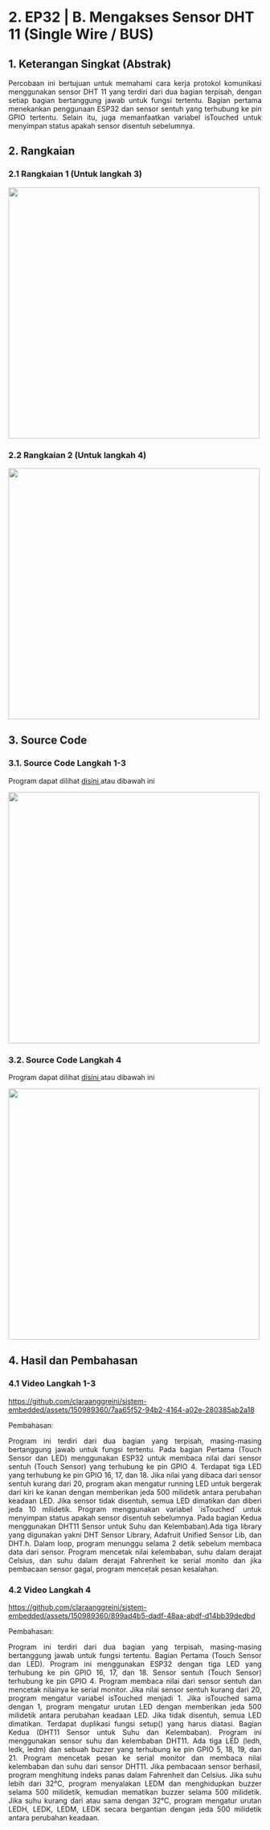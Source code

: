 # 2. EP32 | B. Mengakses Sensor DHT 11 (Single Wire / BUS)

## 1. Keterangan Singkat (Abstrak)

<p align="justify">Percobaan ini bertujuan untuk memahami cara kerja protokol komunikasi menggunakan sensor DHT 11 yang terdiri dari dua bagian terpisah, dengan setiap bagian bertanggung jawab untuk fungsi tertentu. Bagian pertama menekankan penggunaan ESP32 dan sensor sentuh yang terhubung ke pin GPIO tertentu. Selain itu, juga memanfaatkan variabel isTouched untuk menyimpan status apakah sensor disentuh sebelumnya. 

## 2. Rangkaian
### 2.1 Rangkaian 1 (Untuk langkah 3)
<img src="https://github.com/claraanggreini/sistem-embedded/assets/150989360/9374e1b6-7046-4baa-9b58-ffccb34a0bc3" width="500">

### 2.2 Rangkaian 2 (Untuk langkah 4)
<img src="https://github.com/claraanggreini/sistem-embedded/assets/150989360/32125933-927f-4358-a0ae-4aa975b1096d" width="500">

## 3. Source Code
### 3.1. Source Code Langkah 1-3

Program dapat dilihat <a href="https://github.com/claraanggreini/sistem-embedded/blob/master/JOB%202/JOB%202%20B/JOB2_B_langkah_3/JOB2_B_langkah_3.ino"> disini </a> atau dibawah ini

<img src="https://github.com/claraanggreini/sistem-embedded/assets/150989360/da062124-8752-42ed-8b75-90f9ff95f191" width="500">

### 3.2. Source Code Langkah 4

Program dapat dilihat <a href="https://github.com/claraanggreini/sistem-embedded/blob/master/JOB%202/JOB%202%20B/JOB2_B_langkah_4/JOB2_B_langkah_4.ino"> disini </a> atau dibawah ini

<img src="https://github.com/claraanggreini/sistem-embedded/assets/150989360/ed65d795-1505-4bbb-8bfb-5a116fa2e439" width="500">


## 4. Hasil dan Pembahasan

### 4.1 Video Langkah 1-3
https://github.com/claraanggreini/sistem-embedded/assets/150989360/7aa65f52-94b2-4164-a02e-280385ab2a18

Pembahasan:<br> 
<p align="justify">Program ini terdiri dari dua bagian yang terpisah, masing-masing bertanggung jawab untuk fungsi tertentu. Pada bagian Pertama (Touch Sensor dan LED) menggunakan ESP32 untuk membaca nilai dari sensor sentuh (Touch Sensor) yang terhubung ke pin GPIO 4. Terdapat tiga LED yang terhubung ke pin GPIO 16, 17, dan 18. Jika nilai yang dibaca dari sensor sentuh kurang dari 20, program akan mengatur running LED untuk bergerak dari kiri ke kanan dengan memberikan jeda 500 milidetik antara perubahan keadaan LED. Jika sensor tidak disentuh, semua LED dimatikan dan diberi jeda 10 milidetik. Program menggunakan variabel `isTouched` untuk menyimpan status apakah sensor disentuh sebelumnya. Pada bagian Kedua menggunakan DHT11 Sensor untuk Suhu dan Kelembaban).Ada tiga library yang digunakan yakni DHT Sensor Library, Adafruit Unified Sensor Lib, dan DHT.h. Dalam loop, program menunggu selama 2 detik sebelum membaca data dari sensor. Program mencetak nilai kelembaban, suhu dalam derajat Celsius, dan suhu dalam derajat Fahrenheit ke serial monito dan jika pembacaan sensor gagal, program mencetak pesan kesalahan.

### 4.2 Video Langkah 4
https://github.com/claraanggreini/sistem-embedded/assets/150989360/899ad4b5-dadf-48aa-abdf-d14bb39dedbd

Pembahasan:<br> 
<p align="justify">Program ini terdiri dari dua bagian yang terpisah, masing-masing bertanggung jawab untuk fungsi tertentu. Bagian Pertama (Touch Sensor dan LED). Program ini menggunakan ESP32 dengan tiga LED yang terhubung ke pin GPIO 16, 17, dan 18. Sensor sentuh (Touch Sensor) terhubung ke pin GPIO 4. Program membaca nilai dari sensor sentuh dan mencetak nilainya ke serial monitor. Jika nilai sensor sentuh kurang dari 20, program mengatur variabel isTouched menjadi 1. Jika isTouched sama dengan 1, program mengatur urutan LED dengan memberikan jeda 500 milidetik antara perubahan keadaan LED. Jika tidak disentuh, semua LED dimatikan. Terdapat duplikasi fungsi setup() yang harus diatasi. Bagian Kedua (DHT11 Sensor untuk Suhu dan Kelembaban). Program ini menggunakan sensor suhu dan kelembaban DHT11. Ada tiga LED (ledh, ledk, ledm) dan sebuah buzzer yang terhubung ke pin GPIO 5, 18, 19, dan 21. Program mencetak pesan ke serial monitor dan membaca nilai kelembaban dan suhu dari sensor DHT11. Jika pembacaan sensor berhasil, program menghitung indeks panas dalam Fahrenheit dan Celsius. Jika suhu lebih dari 32°C, program menyalakan LEDM dan menghidupkan buzzer selama 500 milidetik, kemudian mematikan buzzer selama 500 milidetik. Jika suhu kurang dari atau sama dengan 32°C, program mengatur urutan LEDH, LEDK, LEDM, LEDK secara bergantian dengan jeda 500 milidetik antara perubahan keadaan.

